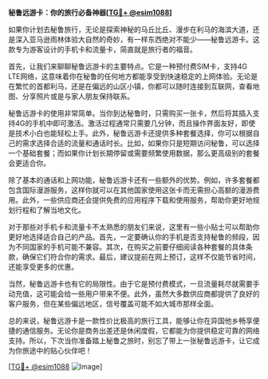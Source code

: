 **秘鲁远游卡：你的旅行必备神器[[TG💪+ @esim1088](https://t.me/s/esim1088)]**

如果你计划去秘鲁旅行，无论是探索神秘的马丘比丘、漫步在利马的海滨大道，还是深入亚马逊雨林体验大自然的奇妙，有一样东西绝对不能少——秘鲁远游卡。这款专为游客设计的手机卡和流量卡，简直就是旅行者的福音。

首先，让我们来聊聊秘鲁远游卡的主要特点。它是一种预付费SIM卡，支持4G LTE网络，这意味着你在秘鲁的任何地方都能享受到快速稳定的上网体验。无论是在繁忙的首都利马，还是在偏远的山区小镇，你都可以随时连接到互联网，查看地图、分享照片或是与家人朋友保持联系。

秘鲁远游卡的使用非常简单。当你到达秘鲁时，只需购买一张卡，然后将其插入支持4G的手机中即可激活。激活过程通常只需要几分钟，而且操作界面友好，即使是技术小白也能轻松上手。此外，秘鲁远游卡还提供多种套餐选择，你可以根据自己的需求选择合适的流量和通话时长。比如，如果你只是短期访问秘鲁，可以选择一个基础套餐；而如果你计划长期停留或需要频繁使用数据，那么更高级别的套餐会更适合你。

除了基本的通话和上网功能，秘鲁远游卡还有一些额外的优势。例如，许多套餐都包含国际漫游服务，这样你就可以在其他国家使用这张卡而无需担心高额的漫游费用。此外，一些供应商还会提供免费的应用程序下载和使用服务，帮助你更好地规划行程和了解当地文化。

对于那些对手机卡和流量卡不太熟悉的朋友们来说，这里有一些小贴士可以帮助你更好地选择适合自己的产品。首先，一定要确认你的手机是否支持秘鲁的频段，因为不同国家的手机可能不兼容。其次，在购买之前要仔细阅读各种套餐的具体条款，确保它们符合你的需求。最后，建议提前在网上预订，这样不仅能节省时间，还能享受更多的优惠。

当然，秘鲁远游卡也有它的局限性。由于它是预付费模式，一旦流量耗尽就需要手动充值，这可能会给一些用户带来不便。此外，虽然大多数供应商都提供了良好的客户服务，但在某些偏远地区，信号覆盖可能不如大城市那样全面。

总的来说，秘鲁远游卡是一款性价比极高的旅行工具，能够让你在异国他乡畅享便捷的通信服务。无论你是商务出差还是休闲度假，它都能为你提供稳定可靠的网络支持。所以，下次当你准备踏上秘鲁之旅时，别忘了带上一张秘鲁远游卡，让它成为你旅途中的贴心伙伴吧！

[[TG💪+ @esim1088](https://t.me/s/esim1088) ![Image](https://i.postimg.cc/4NQfJmqS/Snipaste-2025-05-13-00-14-12.png)]